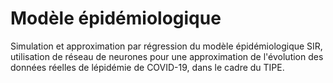 # Modèle épidémiologique
Simulation et approximation par régression du modèle épidémiologique SIR, utilisation de réseau de neurones pour une approximation de l'évolution des données réelles de lépidémie de COVID-19, dans le cadre du TIPE.
